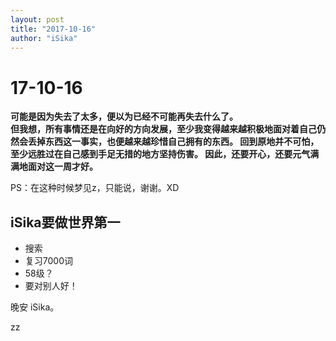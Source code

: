 ```yaml
---
layout: post
title: "2017-10-16"
author: "iSika"
---
```

# 17-10-16
**可能是因为失去了太多，便以为已经不可能再失去什么了。  
但我想，所有事情还是在向好的方向发展，至少我变得越来越积极地面对着自己仍然会丢掉东西这一事实，也便越来越珍惜自己拥有的东西。
回到原地并不可怕，至少远胜过在自己感到手足无措的地方坚持伤害。
因此，还要开心，还要元气满满地面对这一周才好。**

PS：在这种时候梦见z，只能说，谢谢。XD

## iSika要做世界第一
* 搜索
* 复习7000词
* 58级？
* 要对别人好！

晚安 iSika。

zz
